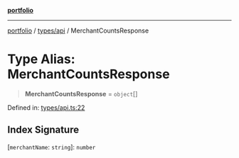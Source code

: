 [**portfolio**](../../../README.md)

***

[portfolio](../../../modules.md) / [types/api](../README.md) / MerchantCountsResponse

# Type Alias: MerchantCountsResponse

> **MerchantCountsResponse** = `object`[]

Defined in: [types/api.ts:22](https://github.com/tnorlund/Portfolio/blob/68e539b07fcffb5bd017356efc92a2650ce68f54/portfolio/types/api.ts#L22)

## Index Signature

\[`merchantName`: `string`\]: `number`
